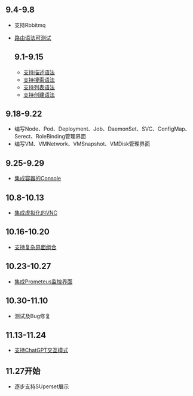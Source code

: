 ## 9.4-9.8

- 支持Rbbitmq
- [路由语法可测试](https://gitee.com/syswu/yamls/blob/master/olds/frontend/frontends/routes-1001-admin.json)


  ## 9.1-9.15

  - [支持描述语法](https://gitee.com/syswu/yamls/blob/master/olds/frontend/frontends/desc-pod.json)
  - [支持搜索语法](https://gitee.com/syswu/yamls/blob/master/olds/frontend/frontends/formsearch-clusterrole.json)
  - [支持列表语法](https://gitee.com/syswu/yamls/blob/master/olds/frontend/frontends/table-apps.deployment.json)
  - [支持创建语法](https://gitee.com/syswu/yamls/blob/master/olds/frontend/templates/apps.deployment-create.mysql.json)

## 9.18-9.22

  - 编写Node、Pod、Deployment、Job、DaemonSet、SVC、ConfigMap、Serect、RoleBinding管理界面
  - 编写VM、VMNetwork、VMSnapshot、VMDisk管理界面

## 9.25-9.29

  - [集成容器的Console](https://github.com/kubegc/tcse-VM-terminal)

## 10.8-10.13     
  - [集成虚拟化的VNC](https://github.com/novnc/noVNC)

## 10.16-10.20
   - [支持复杂界面组合](比如一个界面通过左右分栏，可以同时显示SVC、Pod/Deployment信息)

## 10.23-10.27
   - [集成Prometeus监控界面]()

## 10.30-11.10
   - 测试及Bug修复

## 11.13-11.24
   - [支持ChatGPT交互模式](https://chat.openai.com/c/78c766b3-2f99-40d8-9992-ebdf140752a0)

## 11.27开始
   - 逐步支持SUperset展示
